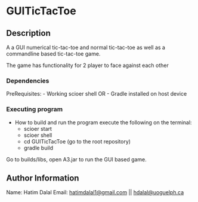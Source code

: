 # GUITicTacToe

## Description

A a GUI numerical tic-tac-toe and normal tic-tac-toe as well as a commandline based tic-tac-toe game.

The game has functionality for 2 player to face against each other

### Dependencies

PreRequisites:
    - Working scioer shell
    OR
    - Gradle installed on host device

### Executing program

* How to build and run the program execute the following on the terminal:
    - scioer start
    - scioer shell
    - cd GUITicTacToe (go to the root repository)
    - gradle build
    
 Go to builds/libs, open A3.jar to run the GUI based game.

## Author Information

Name: Hatim Dalal
Email: hatimdalal1@gmail.com || hdalal@uoguelph.ca
